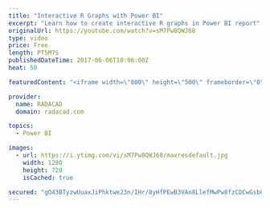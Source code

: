 ```yaml
---
title: "Interactive R Graphs with Power BI"
excerpt: "Learn how to create interactive R graphs in Power BI report"
originalUrl: https://youtube.com/watch?v=sM7Pw8QWJ68
type: video
price: Free
length: PT5M7S
publishedDateTime: 2017-06-06T10:06:00Z
heat: 50

featuredContent: "<iframe width=\"800\" height=\"500\" frameborder=\"0\" src=\"https://www.youtube.com/embed/sM7Pw8QWJ68\" allow=\"accelerometer; autoplay; encrypted-media; gyroscope; picture-in-picture\" allowfullscreen></iframe>"

provider:
  name: RADACAD
  domain: radacad.com

topics:
  - Power BI

images:
  - url: https://i.ytimg.com/vi/sM7Pw8QWJ68/maxresdefault.jpg
    width: 1280
    height: 720
    isCached: true

secured: "gO43BTyzwUuaxJiPhktwe23n/IHr/8yHfPEwB3VAn8LlefMwPw8fzCDCwGsbCPPN+bDYuGE3X7w6AQXozOCZceleksQSVcmWkGsg5TzY2zRt3/uf7KPr8bk3QR7vDeKtTFWQaGkkfAaItOxyYzmvg0bfo1/N03RuCXfd7ScNJ0IOZGisfiUye+HACkVrhQb5XD8yug1JwSQyRpT1qhW7PYPsSBgDTOm5vWR5HmWsKVqHyZcOst8Iq4Wua8pbV4rO48leDtjGYUycvvGdFWacsNLNuspEfEnimI2CFgt1lozlh4e01+XYi5pxa/g9eToWVrDoDxMqvG7qbAJTuZcPTnY9bRKzTsGFN2rrZbonPz2P9VeXQB89wKfPVaQc3vwHYs07tepA4AJXMtKjMXj1812QNUveioK1oBXuVIpooYo=;RMbV/9i3/kxG7JJr0IOd+w=="
---
```


